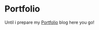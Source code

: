 # Portfolio

Until i prepare my <a href='alkyones.github.io/Portfolio.2' target='_blank'>Portfolio</a> blog here you go!

